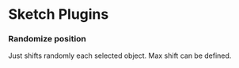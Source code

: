 Sketch Plugins
==============

### Randomize position
Just shifts randomly each selected object. Max shift can be defined.
